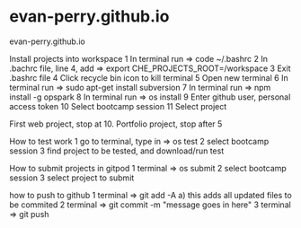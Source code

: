 # evan-perry.github.io
evan-perry.github.io

Install projects into workspace
	1	In terminal run => code ~/.bashrc
	2	In .bachrc file, line 4, add => export CHE_PROJECTS_ROOT=/workspace
	3	Exit .bashrc file
	4	Click recycle bin icon to kill terminal
	5	Open new terminal
	6	In terminal run => sudo apt-get install subversion
	7	In terminal run => npm install -g opspark
	8	In terminal run => os install
	9	Enter github user, personal access token
	10	Select bootcamp session
	11	Select project

First web project, stop at 10. Portfolio project, stop after 5

How to test work
	1	go to terminal, type in => os test
	2	select bootcamp session
	3	find project to be tested, and download/run test

How to submit projects in gitpod
	1	terminal => os submit
	2	select bootcamp session
	3	select project to submit

how to push to github
	1	terminal => git add -A a) this adds all updated files to be commited
	2	terminal => git commit -m "message goes in here"
	3	terminal => git push
